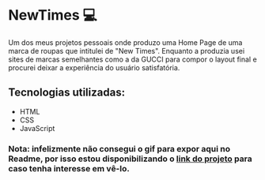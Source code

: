 # NewTimes :computer: 
Um dos meus projetos pessoais onde produzo uma Home Page de uma marca de roupas que intitulei de "New Times". Enquanto a produzia usei sites de marcas semelhantes como a da GUCCI para compor o layout final e procurei deixar a experiência do usuário satisfatória.

## Tecnologias utilizadas:
- HTML
- CSS
- JavaScript

### Nota: infelizmente não consegui o gif para expor aqui no Readme, por isso estou disponibilizando o <a href="https://iamthiagoo.github.io/NewTimes-HomePage/">link do projeto</a> para caso tenha interesse em vê-lo.

